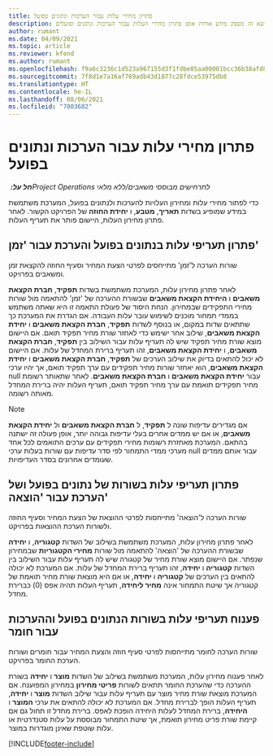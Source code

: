```yaml
---
title: פתרון מחירי עלות עבור הערכות ונתונים בפועל
description: נושא זה מספק מידע אודות אופן פתרון מחירי העלות עבור הערכות ונתונים ופועלים.
author: rumant
ms.date: 04/09/2021
ms.topic: article
ms.reviewer: kfend
ms.author: rumant
ms.openlocfilehash: f9a6c3236c1d523a967155d3f1fdbe05aa00001bcc36b38afd86270c4cd1d7cc
ms.sourcegitcommit: 7f8d1e7a16af769adb43d1877c28fdce53975db8
ms.translationtype: HT
ms.contentlocale: he-IL
ms.lasthandoff: 08/06/2021
ms.locfileid: "7003682"
---
```

# <a name="resolving-cost-prices-for-estimates-and-actuals"></a>פתרון מחירי עלות עבור הערכות ונתונים בפועל

_**חל על:** ‏Project Operations לתרחישים מבוססי משאבים/ללא מלאי_

כדי לפתור מחירי עלות ומחירון העלויות להערכות ולנתונים בפועל, המערכת משתמשת במידע שמופיע בשדות **תאריך**, **מטבע**, ו **יחידת החוזה** של הפרויקט הקשור. לאחר פתרון מחירון העלות, היישום פותר את תעריף העלות.

## <a name="resolving-cost-rates-on-actual-and-estimate-lines-for-time"></a>פתרון תעריפי עלות בנתונים בפועל והערכת עבור 'זמן'

שורות הערכה ל'זמן' מתייחסים לפרטי הצעת המחיר וסעיף החוזה להקצאת זמן ומשאבים בפרויקט.

לאחר פתרון מחירון עלות, המערכת משתמשת בשדות **תפקיד**, **חברת הקצאת משאבים** ו **היחידת הקצאת משאבים** שבשורת ההערכה של 'זמן' להתאמה מול שורות מחירי התפקידים שבמחירון. הנחת היסוד של פעולת התאמה זו היא שאתה משתמש בממדי תמחור מוכנים לשימוש עובר עלות העבודה. אם הגדרת את המערכת כך שתתאים שדות במקום, או בנוסף לשדות **תפקיד**, **חברת הקצאת משאבים** ו **יחידת הקצאת משאבים**, שילוב אחר ישימש כדי לאחזר שורת מחיר תפקיד תואם. אם היישום מוצא שורת מחיר תפקיד שיש לה תעריף עלות עבור השילוב בין **תפקיד**, **חברת הקצאת משאבים**, ו **יחידת הקצאת משאבים**, זהו תעריף ברירת המחדל של עלות. אם היישום לא יכול להתאים בדיוק את שילוב הערכים של **תפקיד**, **חברת הקצאת משאבים** ו **יחידת הקצאת משאבים**, הוא יאחזר שורות מחיר תפקידים עם ערך תפקיד תואם, אך יהיו ערכי null עבור **יחידת הקצאת משאבים** ו **חברת הקצאת משאבים**. לאחר שתאותר רשומת מחיר תפקידים תואמת עם ערך מחיר תפקיד תואם, תעריף העלות יהיה ברירת המחדל מאותה רשומה. 

> [!NOTE]
> אם מגדירים עדיפות שונה ל **תפקיד**, ל **חברת הקצאת משאבים** ול **יחידת הקצאת משאבים**, או אם יש ממדים אחרים בעלי עדיפות גבוהה יותר, אופן פעולה זה ישתנה בהתאם. המערכת מאחזרת רשומות מחירי תפקידים עם ערכים התואמים לכל אחד מערכי ממדי התמחור לפי סדר עדיפות עם שורות בעלות ערכי null עבור אותם ממדים שעומדים אחרונים בסדר העדיפויות.

## <a name="resolving-cost-rates-on-actual-and-estimate-lines-for-expense"></a>פתרון תעריפי עלות בשורות של נתונים בפועל ושל הערכת עבור 'הוצאה'

שורות הערכה ל'הוצאה' מתייחסות לפרטי ההוצאת של הצעת המחיר וסעיף החוזה ולשורות הערכת ההוצאות בפרויקט.

לאחר פתרון מחירון עלות, המערכת משתמשת בשילוב של השדות **קטגוריה**, ו **יחידה** שבשורת ההערכה של 'הוצאה' להתאמה מול שורות **מחירי הקטגוריות** שבמחירון שנפתר. אם היישום מוצא שורת מחיר של קטגורה שיש לה תעריף עלות עבור השילוב בין השדות **קטגוריה** ו **יחידה**, זהו תעריף ברירת המחדל של עלות. אם המערכת לא יכולה להתאים בין הערכים של **קטגוריה** ו **יחידה**, או אם היא מוצאת שורת מחיר תואמת של קטגוריה אך שיטת התמחור אינה **מחיר ליחידה**, תעריף העלות תהיה אפס (0) כברירת מחדל.

## <a name="resolving-cost-rates-on-actual-and-estimate-lines-for-material"></a>פענוח תעריפי עלות בשורות הנתונים בפועל וההערכות עבור חומר

שורות הערכה לחומר מתייחסות לפרטי סעיף חוזה והצעת המחיר עבור חומרים ושורות הערכת החומר בפרויקט.

לאחר פענוח מחירון עלות, המערכת משתמשת בשילוב של השדות **מוצר** ו **יחידה** בשורת ההערכה כדי שהערכת החומר תתאים לשורות **פריטי מחירון** במחירון המפוענח. אם המערכת מוצאת שורת מחיר מוצר עם תעריף עלות עבור שילוב השדות **מוצר** ו **יחידה**, תעריף העלות הופך לברירת מחדל. אם המערכת לא יכולה להתאים את ערכי **המוצר** ו **היחידה**, ברירת המחדל לעלות היחידה הופכת לאפס. ברירת מחדל זו תחול גם אם קיימת שורת פריט מחירון תואמת, אך שיטת התמחור מבוססת על עלות סטנדרטית או עלות שוטפת שאינן מוגדרות במוצר.

[!INCLUDE[footer-include](../includes/footer-banner.md)]
